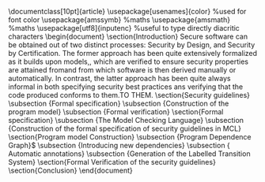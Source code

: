 \documentclass[10pt]{article}
\usepackage[usenames]{color} %used for font color
\usepackage{amssymb} %maths
\usepackage{amsmath} %maths
\usepackage[utf8]{inputenc} %useful to type directly diacritic characters
\begin{document}
\section{Introduction}
Secure software can be obtained out of two distinct processes:
Security by Design, and Security by Certification.
The former approach has been quite extensively formalized as it builds upon models,, which are verified to ensure security properties are attained fromand from which software is then derived manually or automatically. In contrast, the latter approach has been quite always informal in both specifying security best practices ans verifying that the code produced conforms to them.TO THEM.
\section{Security guidelines}
\subsection {Formal specification}
\subsection {Construction of the program model}
\subsection {Formal verification}
\section{Formal specification}
\subsection {The Model Checking Language}
\subsection {Construction of the formal specification of security guidelines in MCL}
\section{Program model Construction}
\subsection {Program Dependence Graph}$
\subsection {Introducing new dependencies}
\subsection { Automatic annotations}
\subsection {Generation of the Labelled Transition System}
\section{Formal Verification of the security guidelines}
\section{Conclusion}
\end{document}
